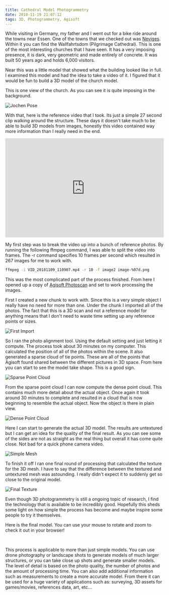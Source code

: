 ```yaml
---
title: Cathedral Model Photogrammetry
date: 2018-11-19 21:07:12
tags: 3D, Photogrammetry, Agisoft
---
```


While visiting in Germany, my father and I went out for a bike ride around the towns near Essen. One of the towns that we checked out was [Neviges](https://www.google.com/maps/place/Neviges,+42553+Velbert,+Germany/@51.308056,7.0787631,14z/data=!3m1!4b1!4m5!3m4!1s0x47b8d9fbe2c75ca9:0xa2760fee5bc5f30!8m2!3d51.3064772!4d7.1014088). Within it you can find the Wallfahrtsdom (Pilgrimage Cathedral). This is one of the most interesting churches that I have seen. It has a very imposing presence, it is dark, very geometric and made entirely of concrete. It was built 50 years ago and holds 6,000 visitors.

Near this was a little model that showed what the building looked like in full. I examined this model and had the idea to take a video of it. I figured that it would be fun to build a 3D model of the church model.

<!-- more -->

This is one view of the church. As you can see it is quite imposing in the background.

![Jochen Pose](/images/photogrammetry/church.jpg)

With that, here is the reference video that I took. Its just a simple 27 second clip walking around the structure. These days it doesn't take much to be able to build 3D models from images, honestly this video contained way more information than I really need in the end.


<iframe width="100%" height="315" src="https://www.youtube.com/embed/KPjO4_Dkkvg" frameborder="0" allow="accelerometer; autoplay; encrypted-media; gyroscope; picture-in-picture" allowfullscreen></iframe>

<br>

My first step was to break the video up into a bunch of reference photos. By running the following ffmpeg command, I was able to split the video into frames. The -r command specifies 10 frames per second which resulted in 267 images for me to work with. 

```sh
ffmpeg -i VID_20181109_110907.mp4 -r 10 -f image2 image-%07d.png
```

This was the most complicated part of the process finished. From here I opened up a copy of [Agisoft Photoscan](http://www.agisoft.com/) and set to work processing the images.

First I created a new chunk to work with. Since this is a very simple object I really have no need for more than one. Under the chunk I imported all of the photos. The fact that this is a 3D scan and not a reference model for anything means that I don't need to waste time setting up any reference points or sizes.

![First Import](/images/photogrammetry/chunk.jpg)

So I ran the photo alignment tool. Using the default setting and just letting it compute. The process took about 30 minutes on my computer. This calculated the position of all of the photos within the scene. It also generated a sparse cloud of tie points. These are all of the points that Agisoft found shared between the different pictures in 3D space. From here you can start to see the model take shape. This is a good sign.

![Sparse Point Cloud](/images/photogrammetry/sparse_cloud.jpg)

From the sparse point cloud I can now compute the dense point cloud. This contains much more detail about the actual object. Once again it took around 30 minutes to complete and resulted in a cloud that is now beginning to resemble the actual object. Now the object is there in plain view. 

![Dense Point Cloud](/images/photogrammetry/dense_cloud.jpg)

Here I can start to generate the actual 3D model. The results are untextured but I can get an idea for the quality of the final result. As you can see some of the sides are not as straight as the real thing but overall it has come quite close. Not bad for a quick phone camera video.

![Simple Mesh](/images/photogrammetry/mesh.jpg)

To finish it off I ran one final round of processing that calculated the texture for the 3D mesh. I have to say that the difference between the textured and untextured mesh was astounding. I really didn't expect it to suddenly get so close to the original model. 

![Final Texture](/images/photogrammetry/textured.jpg)

Even though 3D photogrammetry is still a ongoing topic of research, I find the technology that is available to be incredibly good. Hopefully this sheds some light on how simple the process has become and maybe inspire some people to try it themselves. 

Here is the final model. You can use your mouse to rotate and zoom to check it out in your browser!

<div id="3dmodel"></div>

<br>

This process is applicable to more than just simple models. You can use drone photography or landscape shots to generate models of much larger structures, or you can take close up shots and generate smaller models. The level of detail is based on the photo quality, the number of photos and the amount of processing time. You can also add additional information such as measurements to create a more accurate model. From there it can be used for a huge variety of applications such as: surveying, 3D assets for games/movies, references data, art, etc... 

<script src="https://cdnjs.cloudflare.com/ajax/libs/three.js/87/three.min.js"></script>
<script src="/scripts/OrbitControls.js"></script>
<script src="/scripts/OBJLoader.js"></script>
<script src="/scripts/MTLLoader.js"></script>

<script src="/scripts/3dmodel.js"></script>